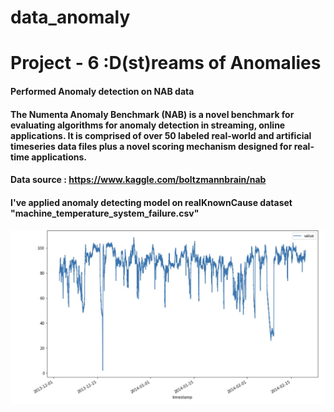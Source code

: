 # data_anomaly
# Project - 6 :D(st)reams of Anomalies

#### Performed Anomaly detection on NAB data

#### The Numenta Anomaly Benchmark (NAB) is a novel benchmark for evaluating algorithms for anomaly detection in streaming, online applications. It is comprised of over 50 labeled real-world and artificial timeseries data files plus a novel scoring mechanism designed for real-time applications.

#### Data source : https://www.kaggle.com/boltzmannbrain/nab

#### I've applied anomaly detecting model on realKnownCause dataset "machine_temperature_system_failure.csv"

#### <img src=https://github.com/sushmitha-4/data_anomaly/blob/main/data_anomaly/reports/figures/Result6.jpeg>
